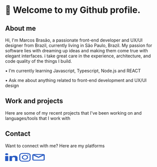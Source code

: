 # 👋 Welcome to my Github profile. 

## About me
<div>
  <p>Hi, I'm Marcos Brasão, a passionate front-end developer and UX/UI designer from Brazil, currently living in São Paulo, Brazil. My passion for software lies with dreaming up ideas and making them come true with elegant interfaces. i take great care in the experience, architecture, and code quality of the things I build.</p>
  <p>• I’m currently learning Javascript, Typescript, Node.js and REACT</p>
  <p>• Ask me about anything related to front-end development and UX/UI design</p>
  <!--<h3>Awards and Achievements</h3>-->
</div>

## Work and projects
<div>
  <p>Here are some of my recent projects that I've been working on and languages/tools that I work with</p>
  <!--<p>Please find me on LinkedIn for a more detailed description of my full work experience, education and certification.</p>-->
</div>

## Contact
<div>
  <p>Want to connect with me? Here are my platforms</p>
  <!--<a href="https://mavibrasao.com" target="_blank"><img align="center" src="https://raw.githubusercontent.com/mavibrasao/Mavibrasao/main/website.svg" alt="https://mavibrasao.com" height="30" width="40" /></a>-->
  <a href="https://www.linkedin.com/in/mavibrasao/" target="_blank"><img align="center" src="https://raw.githubusercontent.com/mavibrasao/Mavibrasao/main/linkedin.svg" alt="https://www.linkedin.com/in/mavibrasao/" height="25" width="40" /></a>
  <a href="https://www.instagram.com/hello.mavibrasao/" target="_blank"><img align="center" src="https://raw.githubusercontent.com/mavibrasao/Mavibrasao/main/instagram.svg" alt="https://www.instagram.com/hello.mavibrasao/" height="30" width="40" /></a>
  <!--<a href="https://www.behance.net/mavibrasao" target="_blank"><img align="center" src="https://raw.githubusercontent.com/mavibrasao/Mavibrasao/main/behance.svg" alt="https://www.behance.net/mavibrasao" height="30" width="40" /></a>
  <a href="https://dribbble.com/mavibrasao/about?utm_source=Clipboard_%22clipboard_about%22&utm_campaign=%22mavibrasao%22&utm_content=%22About%20mavibrasao%22&utm_medium=Social_Share" target="_blank"><img align="center" src="https://raw.githubusercontent.com/mavibrasao/Mavibrasao/main/dribbble.svg" alt="https://dribbble.com/mavibrasao" height="30" width="40" /></a>-->
  <a href="mailto:hello.mavibrasao@gmail.com"><img align="center" src="https://raw.githubusercontent.com/mavibrasao/Mavibrasao/main/email.svg" alt="Send e-mail to hello.mavibrasao@gmail.com" height="30" width="40" /></a>
</div>







